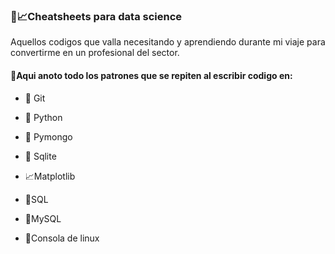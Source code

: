 ### 📝📈Cheatsheets para data science
Aquellos codigos que valla necesitando y aprendiendo durante mi viaje para convertirme en un profesional del sector.

#### 📝Aqui anoto todo los patrones que se repiten al escribir codigo en:
- 🔖 Git

- 🐍 Python
 - 🍃 Pymongo
 - 📔 Sqlite
 - 📈Matplotlib
 
- 📔SQL
 - 📔MySQL
 
- 🐧Consola de linux
